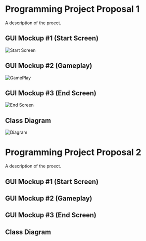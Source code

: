 # Programming Project Proposal 1
A description of the proect.

## GUI Mockup #1 (Start Screen)
![Start Screen]()

## GUI Mockup #2 (Gameplay)
![GamePlay]()

## GUI Mockup #3 (End Screen)
![End Screen]()

## Class Diagram
![Diagram]()

# Programming Project Proposal 2
A description of the proect.

## GUI Mockup #1 (Start Screen)

## GUI Mockup #2 (Gameplay)

## GUI Mockup #3 (End Screen)

## Class Diagram
